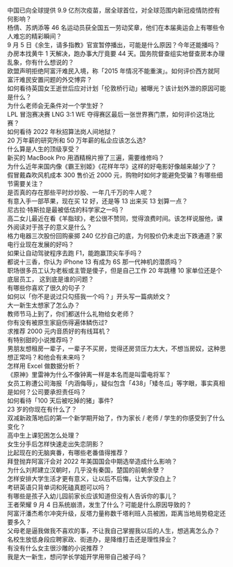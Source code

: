 中国已向全球提供 9.9 亿剂次疫苗，居全球首位，对全球范围内新冠疫情防控有何影响？  
杨倩、苏炳添等 46 名运动员获全国五一劳动奖章，他们在本届奥运会上有哪些令人难忘的精彩瞬间？  
9 月 5 日《余生，请多指教》官宣暂停播出，可能是什么原因？今年还能播吗？  
办房本找黄牛 1 天解决，跑办事大厅竟要 44 天。国务院督查组实地督查房本办理乱象，你有什么想说的？  
欧盟声明拒绝阿富汗难民入境，称「2015 年情况不能重演」。如何评价西方就阿富汗难民安置问题的外交博弈？  
如何看待英国女王逝世后应对计划「伦敦桥行动」被曝光？该计划外泄的原因可能是什么？  
为什么老师会无条件对一个学生好？  
LPL 冒泡赛决赛 LNG 3:1 WE 夺得赛区最后一张世界赛门票，如何评价这场比赛？  
如何看待 2022 年秋招算法岗人间地狱？  
20 万年薪的研究所和 50 万年薪的私企应该怎么选?  
什么算是人生的顶级享受？  
新买的 MacBook Pro 用酒精棉片擦了三遍，需要维修吗？  
为什么近年来国内像《霸王别姬》《花样年华》这样的好电影好像越来越少了？  
假冒戴森吹风机成本 300 售价近 2000 元，购物时如何才能避免受骗？有哪些细节需要关注？  
是否真的存在那些平时炒炒股、一年几千万的牛人呢？  
有意入手一部苹果，现在买 12 好，还是等 13 出来买 13 划算一点？  
尼古拉·特斯拉是最被低估的科学家之一吗？  
高二女儿最近在看《羊脂球》，老公很不赞同，觉得浪费时间。该怎样说服他，课外阅读对于孩子的意义是什么？  
格力电器三次股份回购豪掷 240 亿抄自己的底，为何股价仍未走出下跌通道？家电行业现在发展的好吗？  
如果让自动驾驶程序去跑 F1，能跑赢顶尖车手吗？  
都说十三香，你认为 iPhone 13 有成为 6S 那一代神机的潜质吗？  
职场很多员工认为老板或主管是傻子，但是自己工作 20 年跳槽 10 家单位还是个底层员工， 这到底是谁的问题？  
有哪些你喜欢了很久的句子？  
如何以「你不是说过只勾搭我一个吗？」开头写一篇病娇文？  
大一新生太想家了怎么办？  
教师节马上到了，你们都送什么礼物给女老师？  
你有没有被原生家庭伤得遍体鳞伤过?  
求推荐 2000 元内音质好的有线耳机？  
有特别甜的小说推荐吗？  
男朋友想租房一辈子，一辈子不买房，觉得还房贷压力太大，不想当房奴，这种思想正常吗？和他会有未来吗？  
怎样用 Excel 做数据分析？  
《原神》里雷神为什么不像钟离一样是本名而是叫雷电将军？  
女员工称遭公司海报「内涵侮辱」，疑似包含「438」「矮冬瓜」等字眼，事实真相是如何？公司要承担责任吗？  
如何看待「100 天后被吃掉的猪」事件?  
23 岁的你现在有什么了？  
双减新政落地后的第一个新学期开始了，作为家长 / 老师 / 学生的你感受到了什么变化？  
高中生上课犯困怎么处理？  
女生分手后怎样快速走出失恋阴影？  
比起现在的无脑爽番，有哪些老番值得推荐？  
拜登抛弃阿富汗会对 2022 年美国国会中期选举造成什么影响？  
为什么刘邦建立汉朝时，几乎没有秦国，楚国的前朝余孽？  
怎样安排大学生活才更有意义，让以后不后悔，让大学没白上？  
考研英语只背单词和死磕真题可以吗？  
有哪些是孩子入幼儿园前家长应该知道但没有人告诉你的事儿？  
王者荣耀 9 月 4 日系统崩溃，发生了什么？可能是什么原因导致的？  
阿富汗潘杰希尔冲突升级，反塔力量称数千塔利班人员被困，距离当地局势稳定还要多久？  
父母老是逼我做我不喜欢的事，不让我自己掌握我以后的人生，想逃离怎么办？  
名校生放低身段应聘家政、街道办，是降维打击还是理性择业？  
有没有什么女主很沙雕的小说推荐？  
我是大一新生，想问学长学姐开学用带自己被子吗？  
